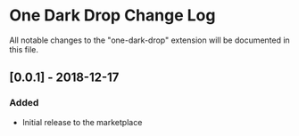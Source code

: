 # One Dark Drop Change Log
All notable changes to the "one-dark-drop" extension will be documented in this file.

## [0.0.1] - 2018-12-17
### Added
- Initial release to the marketplace
